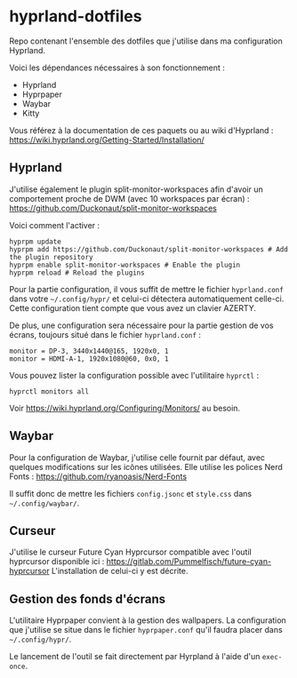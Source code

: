 # hyprland-dotfiles

Repo contenant l'ensemble des dotfiles que j'utilise dans ma configuration Hyprland.

Voici les dépendances nécessaires à son fonctionnement :

 - Hyprland
 - Hyprpaper
 - Waybar
 - Kitty

Vous référez à la documentation de ces paquets ou au wiki d'Hyprland : https://wiki.hyprland.org/Getting-Started/Installation/

## Hyprland

J'utilise également le plugin split-monitor-workspaces afin d'avoir un comportement proche de DWM (avec 10 workspaces par écran) : https://github.com/Duckonaut/split-monitor-workspaces

Voici comment l'activer :

```
hyprpm update
hyprpm add https://github.com/Duckonaut/split-monitor-workspaces # Add the plugin repository
hyprpm enable split-monitor-workspaces # Enable the plugin
hyprpm reload # Reload the plugins
```

Pour la partie configuration, il vous suffit de mettre le fichier `hyprland.conf` dans votre `~/.config/hypr/` et celui-ci détectera automatiquement celle-ci.
Cette configuration tient compte que vous avez un clavier AZERTY.

De plus, une configuration sera nécessaire pour la partie gestion de vos écrans, toujours situé dans le fichier `hyprland.conf` :

```
monitor = DP-3, 3440x1440@165, 1920x0, 1
monitor = HDMI-A-1, 1920x1080@60, 0x0, 1
```

Vous pouvez lister la configuration possible avec l'utilitaire `hyprctl` :

```hyprctl monitors all```

Voir https://wiki.hyprland.org/Configuring/Monitors/ au besoin.

## Waybar

Pour la configuration de Waybar, j'utilise celle fournit par défaut, avec quelques modifications sur les icônes utilisées.
Elle utilise les polices Nerd Fonts : https://github.com/ryanoasis/Nerd-Fonts 

Il suffit donc de mettre les fichiers `config.jsonc` et `style.css` dans `~/.config/waybar/`.

## Curseur

J'utilise le curseur Future Cyan Hyprcursor compatible avec l'outil hyprcursor disponible ici : https://gitlab.com/Pummelfisch/future-cyan-hyprcursor
L'installation de celui-ci y est décrite.

## Gestion des fonds d'écrans

L'utilitaire Hyprpaper convient à la gestion des wallpapers.
La configuration que j'utilise se situe dans le fichier `hyprpaper.conf` qu'il faudra placer dans `~/.config/hypr/`.

Le lancement de l'outil se fait directement par Hyrpland à l'aide d'un `exec-once`.
